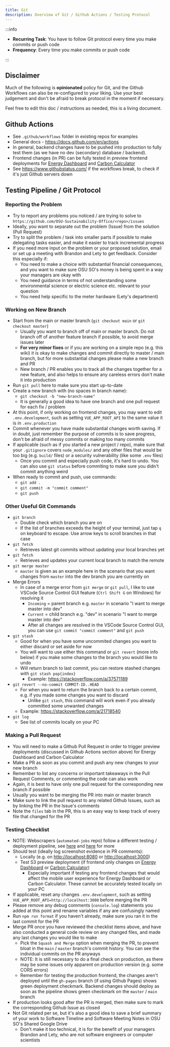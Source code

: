 ```yaml
---
title: Git
description: Overview of Git / Github Actions / Testing Protocol
---
```


:::info

- **Recurring Task**: You have to follow Git protocol every time you make commits or push code
- **Frequency**: Every time you make commits or push code

:::

## Disclaimer

Much of the following is **opinionated** policy for Git, and the Github Workflows can also be re-configured to your liking. Use your best judgement and don't be afraid to break protocol in the moment if necessary.

Feel free to edit this doc / instructions as needed, this is a living document.

## Github Actions

- See `.github/workflows` folder in existing repos for examples
- General docs - https://docs.github.com/en/actions
- In general, backend changes have to be pushed into production to fully test them (as we have no dev (secondary) database / backend).
- Frontend changes (in PR) can be fully tested in preview frontend deployments for [Energy Dashboard](http://energy-dashboard.s3-website-us-west-2.amazonaws.com/#/map) and [Carbon Calculator](http://carbon-calculator.s3-website-us-west-2.amazonaws.com/#/)
- See https://www.githubstatus.com/ if the workflows break, to check if it's just Github servers down

## Testing Pipeline / Git Protocol

### Reporting the Problem

- Try to report any problems you noticed / are trying to solve to `https://github.com/OSU-Sustainability-Office/<repo>/issues`
- Ideally, you want to separate out the problem (Issue) from the solution (Pull Request)
- Try to split the problem / task into smaller parts if possible to make delegating tasks easier, and make it easier to track incremental progress
- If you need more input on the problem or your proposed solution, email or set up a meeting with Brandon and Lety to get feedback. Consider this especially if:
  - You need to make a choice with substantial financial consequences, and you want to make sure OSU SO's money is being spent in a way your managers are okay with
  - You need guidance in terms of not understanding some environmental science or electric science etc. relevant to your question
  - You need help specific to the meter hardware (Lety's department)

### Working on New Branch

- Start from the main or master branch (`git checkout main` or `git checkout master`)
  - Usually you want to branch off of main or master branch. Do not branch off of another feature branch if possible, to avoid merge issues later
  - **For very minor fixes** or if you are working on a simple repo (e.g. this wiki) it is okay to make changes and commit directly to master / main branch, but for more substantial changes please make a new branch and PR
  - New branch / PR enables you to track all the changes together for a new feature, and also helps to ensure any careless errors don't make it into production
- Run `git pull` here to make sure you start up-to-date
- Create a new branch with (no spaces in branch name):
  - `git checkout -b "new-branch-name"`
  - It is generally a good idea to have one branch and one pull request for each fix / problem
- At this point, if only working on frontend changes, you may want to edit `.env.development`, such as setting `VUE_APP_ROOT_API` to the same value it is in `.env.production`
- Commit whenever you have made substantial changes worth saving. If in doubt, just remember the purpose of commits is to save progress, don't be afraid of messy commits or making too many commits
- If applicable (such as if you started a new project / repo), make sure that your `.gitignore` covers `node_modules/` and any other files that would be too big (e.g. `build/` files) or a security vulnerability (like some `.env` files)
  - Once you commit and especially push code, it's hard to undo. You can also use `git status` before commiting to make sure you didn't commit anything weird
- When ready to commit and push, use commands:
  - `git add .`
  - `git commit -m "commit comment"`
  - `git push`

### Other Useful Git Commands

- `git branch`
  - Double check which branch you are on
  - If the list of branches exceeds the height of your terminal, just tap `q` on keyboard to escape. Use arrow keys to scroll branches in that case
- `git fetch`
  - Retrieves latest git commits without updating your local branches yet
- `git fetch`
  - Retrieves and updates your current local branch to match the remote
- `git merge master`
  - `master` is given as an example here in the scenario that you want changes from `master` into the dev branch you are currently on
- Merge Errors
  - In case of a merge error from `git merge` or `git pull`, I like to use VSCode Source Control GUI feature (`Ctrl Shift G` on Windows) for resolving it
    - `Incoming` = parent branch e.g. `master` in scenario "I want to merge master into dev"
    - `Current` = child branch e.g. "dev" in scenario "I want to merge master into dev"
    - After all changes are resolved in the VSCode Source Control GUI, you can use `git commit "commit comment"` and `git push`
- `git stash`
  - Good for when you have some uncommited changes you want to either discard or set aside for now
  - You will want to use either this command or `git revert` (more info below) if you make some changes to the branch you would like to undo
  - Will return branch to last commit, you can restore stashed changes with `git stash pop{index}`
    - Example: https://stackoverflow.com/a/37571189
- `git revert --no-commit COMMIT-ID..HEAD`
  - For when you want to return the branch back to a certain commit, e.g. if you made some changes you want to discard
    - Unlike `git stash`, this command will work even if you already committed some unwanted changes
  - Example: https://stackoverflow.com/a/21718540
- `git log`
  - See list of commits locally on your PC

### Making a Pull Request

- You will need to make a Github Pull Request in order to trigger preview deployments (discussed in Github Actions section above) for Energy Dashboard and Carbon Calculator
- Make a PR as soon as you commit and push any new changes to your new branch
- Remember to list any concerns or important takeaways in the Pull Request Comments, or commenting the code can also work
- Again, it is best to have only one pull request for the corresponding new branch if possible
- Usually you want to be merging the PR into main or master branch
- Make sure to link the pull request to any related Github Issues, such as by linking the PR in the Issue's comments
- Note the `files` tab in the PR, this is an easy way to keep track of every file that changed for the PR

### Testing Checklist

- NOTE: Webscrapers (`automated-jobs` repo) follow a different testing / deployment pipeline, see [here](updating_webscraper) and [here](webscraper_tutorial#testing-pipeline-guide) for more
- Should test (ideally log screenshot evidence in PR comments):
  - Locally (e.g. on [http://localhost:8080](http://localhost:8080) or [http://localhost:3000](http://localhost:3000))
  - Test S3 preview deployment (if frontend only changes on [Energy Dashboard](http://energy-dashboard.s3-website-us-west-2.amazonaws.com/#/map) or [Carbon Calculator](http://carbon-calculator.s3-website-us-west-2.amazonaws.com/#/))
    - Especially important if testing any frontend changes that would affect the mobile user experience for Energy Dashboard or Carbon Calculator. These cannot be accurately tested locally on your PC
- If applicable, reset any changes `.env.development`, such as setting `VUE_APP_ROOT_API=http://localhost:3000` before merging the PR
- Please remove any debug comments (`console.log`) statements you added at this point and rename variables if any are confusingly named
- Run `npm run format` if you haven't already, make sure you ran it in the last commit for the PR
- Merge PR once you have reviewed the checklist items above, and have also conducted a general code review on any changed files, and made any last changes you would like to make
  - Pick the `Squash and Merge` option when merging the PR, to prevent bloat in the `main` / `master` branch's commit history. You can see the individual commits on the PR anyways
  <!---
  move the below bullet point to another dedicated frontend testing / devops doc maybe? idk. frontend prereqs doesn't feel like a good fit
  -->
  - NOTE: It is still necessary to do a final check on production, as there may be some issues only apparent on production version (e.g. some CORS errors)
  - Remember for testing the production frontend, the changes aren't deployed until the `gh-pages` branch (if using Github Pages) shows green deployment checkmark. Backend changes should deploy as soon as the pipeline shows green checkmark on the `master` / `main` branch
- If production looks good after the PR is merged, then make sure to mark the corresponding Github Issue as closed
- Not Git related per se, but it's also a good idea to save a brief summary of your work to Software Timeline and Software Meeting Notes in OSU SO's Shared Google Drive
  - Don't make it too technical, it is for the benefit of your managers Brandon and Lety, who are not software engineers or computer scientists
